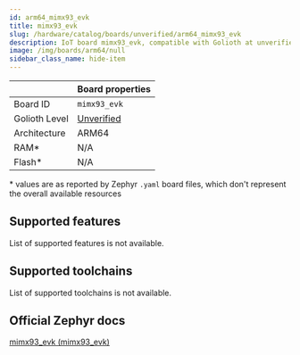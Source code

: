 ```yaml
---
id: arm64_mimx93_evk
title: mimx93_evk
slug: /hardware/catalog/boards/unverified/arm64_mimx93_evk
description: IoT board mimx93_evk, compatible with Golioth at unverified level.
image: /img/boards/arm64/null
sidebar_class_name: hide-item
---
```


[//]: # (This is an auto-generated file, do not edit! Changes to it will be lost upon re-generation)



|                | Board properties     |
| -------------  | -------------------- |
| Board ID       | `mimx93_evk` |
| Golioth Level  | [Unverified](/hardware#unverified-boards) |
| Architecture   | ARM64 |
| RAM*           | N/A |
| Flash*         | N/A |

\* values are as reported by Zephyr `.yaml` board files, which don't represent the overall available resources



## Supported features

List of supported features is not available.

## Supported toolchains

List of supported toolchains is not available.

## Official Zephyr docs

[mimx93_evk (mimx93_evk)](https://docs.zephyrproject.org/latest/boards/arm64/mimx93_evk/doc/index.html)
